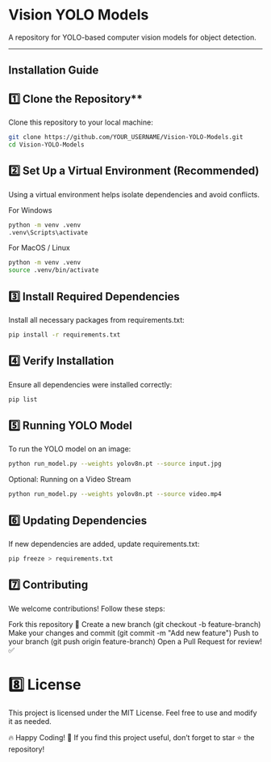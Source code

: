 # Vision YOLO Models

A repository for YOLO-based computer vision models for object detection.

---

## Installation Guide

## 1️⃣ Clone the Repository**
Clone this repository to your local machine:

```sh
git clone https://github.com/YOUR_USERNAME/Vision-YOLO-Models.git
cd Vision-YOLO-Models
```

## 2️⃣ Set Up a Virtual Environment (Recommended)
Using a virtual environment helps isolate dependencies and avoid conflicts.

For Windows
```sh
python -m venv .venv
.venv\Scripts\activate
```

For MacOS / Linux
```sh
python -m venv .venv
source .venv/bin/activate
```

## 3️⃣ Install Required Dependencies
Install all necessary packages from requirements.txt:
```sh
pip install -r requirements.txt
```

## 4️⃣ Verify Installation
Ensure all dependencies were installed correctly:
```sh
pip list
```

## 5️⃣ Running YOLO Model
To run the YOLO model on an image:
```sh
python run_model.py --weights yolov8n.pt --source input.jpg
```
Optional: Running on a Video Stream
```sh
python run_model.py --weights yolov8n.pt --source video.mp4
```

## 6️⃣ Updating Dependencies
If new dependencies are added, update requirements.txt:
```sh
pip freeze > requirements.txt
```

## 7️⃣ Contributing
We welcome contributions! Follow these steps:

Fork this repository 🍴
Create a new branch (git checkout -b feature-branch)
Make your changes and commit (git commit -m "Add new feature")
Push to your branch (git push origin feature-branch)
Open a Pull Request for review! ✅


# 8️⃣ License
This project is licensed under the MIT License. Feel free to use and modify it as needed.

🔥 Happy Coding! 🚀
If you find this project useful, don’t forget to star ⭐ the repository!
